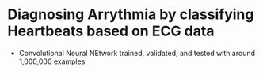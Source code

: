 # Diagnosing Arrythmia by classifying Heartbeats based on ECG data
- Convolutional Neural NEtwork trained, validated, and tested with around 1,000,000 examples
